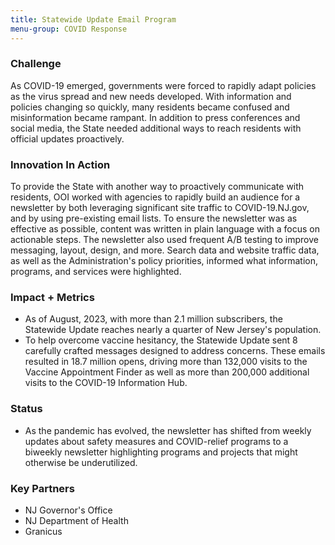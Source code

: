 ```yaml
---
title: Statewide Update Email Program
menu-group: COVID Response
---
```


### Challenge

As COVID-19 emerged, governments were forced to rapidly adapt policies as the virus spread and new needs developed. With information and policies changing so quickly, many residents became confused and misinformation became rampant. In addition to press conferences and social media, the State needed additional ways to reach residents with official updates proactively.

### Innovation In Action

To provide the State with another way to proactively communicate with residents, OOI worked with agencies to rapidly build an audience for a newsletter by both leveraging significant site traffic to COVID-19.NJ.gov, and by using pre-existing email lists. To ensure the newsletter was as effective as possible, content was written in plain language with a focus on actionable steps. The newsletter also used frequent A/B testing to improve messaging, layout, design, and more. Search data and website traffic data, as well as the Administration's policy priorities, informed what information, programs, and services were highlighted.

### Impact + Metrics

-   As of August, 2023, with more than 2.1 million subscribers, the Statewide Update reaches nearly a quarter of New Jersey's population.
-   To help overcome vaccine hesitancy, the Statewide Update sent 8 carefully crafted messages designed to address concerns. These emails resulted in 18.7 million opens, driving more than 132,000 visits to the Vaccine Appointment Finder as well as more than 200,000 additional visits to the COVID-19 Information Hub.

### Status

-   As the pandemic has evolved, the newsletter has shifted from weekly updates about safety measures and COVID-relief programs to a biweekly newsletter highlighting programs and projects that might otherwise be underutilized.

### Key Partners

-   NJ Governor's Office
-   NJ Department of Health
-   Granicus

